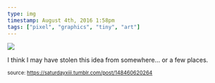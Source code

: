 ```yaml
---
type: img
timestamp: August 4th, 2016 1:58pm
tags: ["pixel", "graphics", "tiny", "art"]
---
```

<img src="https://saturdayxiii.github.io/media/media/148460620264.png"/>
                                                                                          
I think I may have stolen this idea from somewhere&hellip; or a few places.
 
                                    
                
                
                
                
                                
<small>source: https://saturdayxiii.tumblr.com/post/148460620264</small>